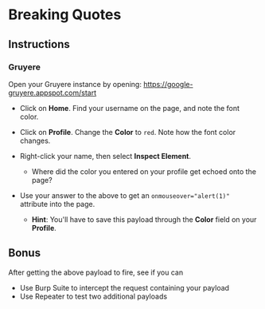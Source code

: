 # Breaking Quotes

## Instructions

### Gruyere

Open your Gruyere instance by opening: <https://google-gruyere.appspot.com/start>

- Click on **Home**. Find your username on the page, and note the font color.

- Click on **Profile**. Change the **Color** to `red`. Note how the font color changes.

- Right-click your name, then select **Inspect Element**. 
  - Where did the color you entered on your profile get echoed onto the page?

- Use your answer to the above to get an `onmouseover="alert(1)"` attribute into the page.
  - **Hint**: You'll have to save this payload through the **Color** field on your **Profile**.

## Bonus

After getting the above payload to fire, see if you can
- Use Burp Suite to intercept the request containing your payload
- Use Repeater to test two additional payloads